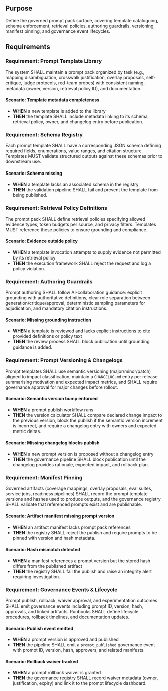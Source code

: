 ## Purpose
Define the governed prompt pack surface, covering template cataloguing, schema enforcement, retrieval policies, authoring guardrails, versioning, manifest pinning, and governance event lifecycles.

## Requirements

### Requirement: Prompt Template Library
The system SHALL maintain a prompt pack organized by task (e.g., mapping disambiguation, crosswalk justification, overlay proposals, self-critique, judge protocols, red-team probes) with consistent naming, metadata (owner, version, retrieval policy ID), and documentation.

#### Scenario: Template metadata completeness
- **WHEN** a new template is added to the library
- **THEN** the template SHALL include metadata linking to its schema, retrieval policy, owner, and changelog entry before publication.

### Requirement: Schema Registry
Each prompt template SHALL have a corresponding JSON schema defining required fields, enumerations, value ranges, and citation structure. Templates MUST validate structured outputs against these schemas prior to downstream use.

#### Scenario: Schema missing
- **WHEN** a template lacks an associated schema in the registry
- **THEN** the validation pipeline SHALL fail and prevent the template from being published.

### Requirement: Retrieval Policy Definitions
The prompt pack SHALL define retrieval policies specifying allowed evidence types, token budgets per source, and privacy filters. Templates MUST reference these policies to ensure grounding and compliance.

#### Scenario: Evidence outside policy
- **WHEN** a template invocation attempts to supply evidence not permitted by its retrieval policy
- **THEN** the execution framework SHALL reject the request and log a policy violation.

### Requirement: Authoring Guardrails
Prompt authoring SHALL follow AI-collaboration guidance: explicit grounding with authoritative definitions, clear role separation between generation/critique/approval, deterministic sampling parameters for adjudication, and mandatory citation instructions.

#### Scenario: Missing grounding instruction
- **WHEN** a template is reviewed and lacks explicit instructions to cite provided definitions or policy text
- **THEN** the review process SHALL block publication until grounding guidance is added.

### Requirement: Prompt Versioning & Changelogs
Prompt templates SHALL use semantic versioning (major/minor/patch) aligned to impact classification, maintain a `CHANGELOG.md` entry per release summarising motivation and expected impact metrics, and SHALL require governance approval for major changes before rollout.

#### Scenario: Semantic version bump enforced
- **WHEN** a prompt publish workflow runs
- **THEN** the version calculator SHALL compare declared change impact to the previous version, block the publish if the semantic version increment is incorrect, and require a changelog entry with owners and expected metric deltas.

#### Scenario: Missing changelog blocks publish
- **WHEN** a new prompt version is proposed without a changelog entry
- **THEN** the governance pipeline SHALL block publication until the changelog provides rationale, expected impact, and rollback plan.

### Requirement: Manifest Pinning
Governed artifacts (coverage mappings, overlay proposals, eval suites, service jobs, readiness pipelines) SHALL record the prompt template versions and hashes used to produce outputs, and the governance registry SHALL validate that referenced prompts exist and are publishable.

#### Scenario: Artifact manifest missing prompt version
- **WHEN** an artifact manifest lacks prompt pack references
- **THEN** the registry SHALL reject the publish and require prompts to be pinned with version and hash metadata.

#### Scenario: Hash mismatch detected
- **WHEN** a manifest references a prompt version but the stored hash differs from the published artifact
- **THEN** the registry SHALL fail the publish and raise an integrity alert requiring investigation.

### Requirement: Governance Events & Lifecycle
Prompt publish, rollback, waiver approval, and experimentation outcomes SHALL emit governance events including prompt ID, version, hash, approvals, and linked artifacts. Runbooks SHALL define lifecycle procedures, rollback timelines, and documentation updates.

#### Scenario: Publish event emitted
- **WHEN** a prompt version is approved and published
- **THEN** the pipeline SHALL emit a `prompt_published` governance event with prompt ID, version, hash, approvers, and related manifests.

#### Scenario: Rollback waiver tracked
- **WHEN** a prompt rollback waiver is granted
- **THEN** the governance registry SHALL record waiver metadata (owner, justification, expiry) and link it to the prompt lifecycle dashboard.
